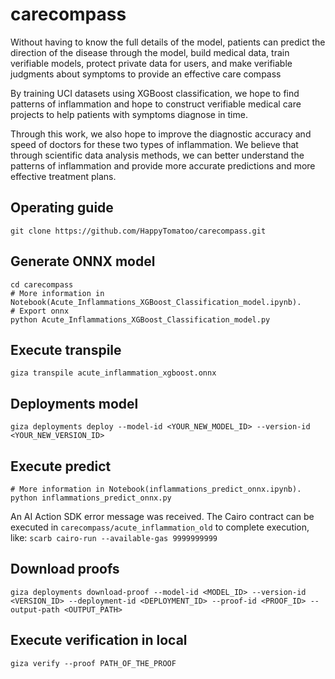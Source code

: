 # carecompass
Without having to know the full details of the model, patients can predict the direction of the disease through the model, build medical data, train verifiable models, protect private data for users, and make verifiable judgments about symptoms to provide an effective care compass

By training UCI datasets using XGBoost classification, we hope to find patterns of inflammation and hope to construct verifiable medical care projects to help patients with symptoms diagnose in time.

Through this work, we also hope to improve the diagnostic accuracy and speed of doctors for these two types of inflammation. We believe that through scientific data analysis methods, we can better understand the patterns of inflammation and provide more accurate predictions and more effective treatment plans.

## Operating guide
```shell
git clone https://github.com/HappyTomatoo/carecompass.git
```

## Generate ONNX model
```shell
cd carecompass
# More information in Notebook(Acute_Inflammations_XGBoost_Classification_model.ipynb).
# Export onnx
python Acute_Inflammations_XGBoost_Classification_model.py

```

## Execute transpile
```shell
giza transpile acute_inflammation_xgboost.onnx
```

## Deployments model
```shell
giza deployments deploy --model-id <YOUR_NEW_MODEL_ID> --version-id <YOUR_NEW_VERSION_ID>
```

## Execute predict
```shell
# More information in Notebook(inflammations_predict_onnx.ipynb).
python inflammations_predict_onnx.py

```
An AI Action SDK error message was received.
The Cairo contract can be executed in `carecompass/acute_inflammation_old` to complete execution, like: `scarb cairo-run --available-gas 9999999999`

## Download proofs
```shell
giza deployments download-proof --model-id <MODEL_ID> --version-id <VERSION_ID> --deployment-id <DEPLOYMENT_ID> --proof-id <PROOF_ID> --output-path <OUTPUT_PATH>
```

## Execute verification in local
```shel
giza verify --proof PATH_OF_THE_PROOF
```